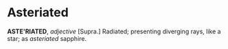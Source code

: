 # Asteriated

**ASTE'RIATED**, _adjective_ \[Supra.\] Radiated; presenting diverging rays, like a star; as _asteriated_ sapphire.